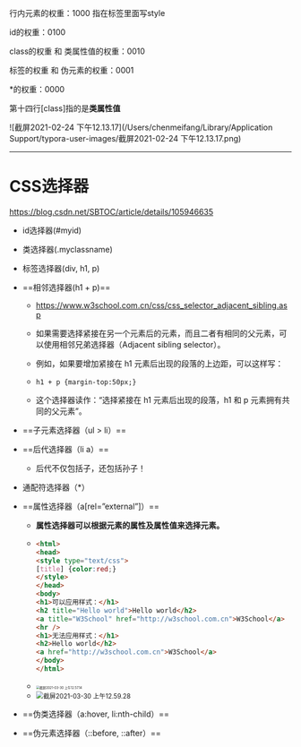 行内元素的权重：1000    指在标签里面写style <div style="color:black"></div>

id的权重：0100

class的权重  和 类属性值的权重：0010

标签的权重 和 伪元素的权重：0001

*的权重：0000



第十四行[class]指的是**类属性值**

![截屏2021-02-24 下午12.13.17](/Users/chenmeifang/Library/Application Support/typora-user-images/截屏2021-02-24 下午12.13.17.png)

---

# CSS选择器

https://blog.csdn.net/SBTOC/article/details/105946635

* id选择器(#myid)

* 类选择器(.myclassname)

* 标签选择器(div, h1, p)

* ==相邻选择器(h1 + p)== 

  * https://www.w3school.com.cn/css/css_selector_adjacent_sibling.asp

  * 如果需要选择紧接在另一个元素后的元素，而且二者有相同的父元素，可以使用相邻兄弟选择器（Adjacent sibling selector）。

  * 例如，如果要增加紧接在 h1 元素后出现的段落的上边距，可以这样写：

  * ```
    h1 + p {margin-top:50px;}
    ```

  * 这个选择器读作：“选择紧接在 h1 元素后出现的段落，h1 和 p 元素拥有共同的父元素”。

* ==子元素选择器（ul > li）==

* ==后代选择器（li a）==

  * 后代不仅包括子，还包括孙子！

* 通配符选择器（*）

* ==属性选择器（a[rel=”external”]）== 

  * **属性选择器可以根据元素的属性及属性值来选择元素。**

  * ```html
    <html>
    <head>
    <style type="text/css">
    [title] {color:red;}
    </style>
    </head>
    <body>
    <h1>可以应用样式：</h1>
    <h2 title="Hello world">Hello world</h2>
    <a title="W3School" href="http://w3school.com.cn">W3School</a>
    <hr />
    <h1>无法应用样式：</h1>
    <h2>Hello world</h2>
    <a href="http://w3school.com.cn">W3School</a>
    </body>
    </html>
    ```

  * <img src="/Users/chenmeifang/Library/Application Support/typora-user-images/截屏2021-03-30 上午12.57.14.png" alt="截屏2021-03-30 上午12.57.14" style="zoom: 40%;" />

  * <img src="/Users/chenmeifang/Library/Application Support/typora-user-images/截屏2021-03-30 上午12.59.28.png" alt="截屏2021-03-30 上午12.59.28" style="zoom:80%;" />

* ==伪类选择器（a:hover, li:nth-child）==

* ==伪元素选择器（::before, ::after）==































